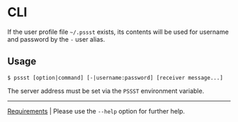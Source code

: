 CLI
===
If the user profile file `~/.pssst` exists, its contents will be used 
for username and password by the `-` user alias.

Usage
-----
```
$ pssst [option|command] [-|username:password] [receiver message...]
```

The server address must be set via the `PSSST` environment variable.

----
[Requirements](pssst.pip) | 
Please use the `--help` option for further help.
